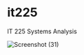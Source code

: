 
# it225
IT 225 Systems Analysis

![Screenshot (31)](https://user-images.githubusercontent.com/63746451/119278420-11278780-bbda-11eb-8011-2f50aefed545.png)
